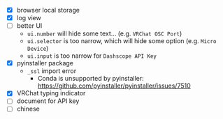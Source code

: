 * [x] browser local storage
* [x] log view
* [ ] better UI
	* `ui.number` will hide some text... (e.g. `VRChat OSC Port`)
	* `ui.selector` is too narrow, which will hide some option (e.g. `Micro Device`)
	* `ui.input` is too narrow for `Dashscope API Key`
* [x] pyinstaller package
	* `_ssl` import error
		* Conda is unsupported by pyinstaller: https://github.com/pyinstaller/pyinstaller/issues/7510	
* [x] VRChat typing indicator
* [ ] document for API key
* [ ] chinese